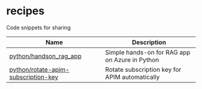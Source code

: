 # recipes

Code snippets for sharing

<!-- table -->

| Name                                                                                   | Description                                    |
| -------------------------------------------------------------------------------------- | ---------------------------------------------- |
| [python/handson_rag_app](./python/handson_rag_apps/README.md)                          | Simple hands-on for RAG app on Azure in Python |
| [python/rotate-apim-subscription-key](./python/rotate-apim-subscription-key/README.md) | Rotate subscription key for APIM automatically |
